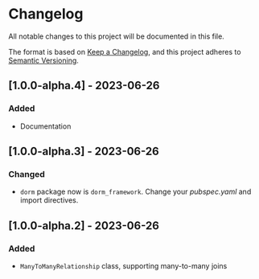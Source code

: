 # Changelog

All notable changes to this project will be documented in this file.

The format is based on [Keep a Changelog](https://keepachangelog.com/en/1.0.0/),
and this project adheres to [Semantic Versioning](https://semver.org/spec/v2.0.0.html).

## [1.0.0-alpha.4] - 2023-06-26

### Added

- Documentation

## [1.0.0-alpha.3] - 2023-06-26

### Changed

- `dorm` package now is `dorm_framework`. Change your *pubspec.yaml* and import directives.

## [1.0.0-alpha.2] - 2023-06-26

### Added

- `ManyToManyRelationship` class, supporting many-to-many joins
